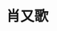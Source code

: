 ---
user: xiaoyouge
title: 肖又歌
position: Interaction Designer
company: Frog
featured: true
talk: keynote
---